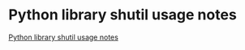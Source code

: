 # Python library shutil usage notes
[Python library shutil usage notes](https://aiwithcloud.com/2022/09/15/python_library_shutil_usage_notes/)